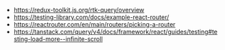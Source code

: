 - https://redux-toolkit.js.org/rtk-query/overview
- https://testing-library.com/docs/example-react-router/
- https://reactrouter.com/en/main/routers/picking-a-router
- https://tanstack.com/query/v4/docs/framework/react/guides/testing#testing-load-more--infinite-scroll
